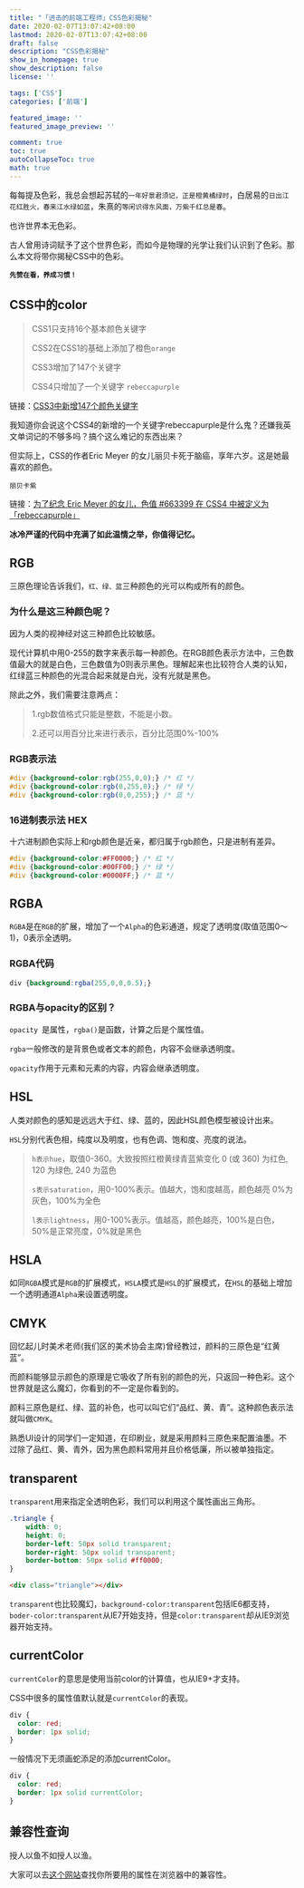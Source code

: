 ```yaml
---
title: "「进击的前端工程师」CSS色彩揭秘"
date: 2020-02-07T13:07:42+08:00
lastmod: 2020-02-07T13:07:42+08:00
draft: false
description: "CSS色彩揭秘"
show_in_homepage: true
show_description: false
license: ''

tags: ['CSS']
categories: ['前端']

featured_image: ''
featured_image_preview: ''

comment: true
toc: true
autoCollapseToc: true
math: true
---
```


每每提及色彩，我总会想起苏轼的`一年好景君须记，正是橙黄橘绿时`，白居易的`日出江花红胜火，春来江水绿如蓝`，朱熹的`等闲识得东风面，万紫千红总是春`。


<!--more-->

也许世界本无色彩。

古人曾用诗词赋予了这个世界色彩，而如今是物理的光学让我们认识到了色彩。那么本文将带你揭秘CSS中的色彩。

**`先赞在看，养成习惯！`**

## CSS中的color
> CSS1只支持16个基本颜色关键字
>
> CSS2在CSS1的基础上添加了橙色`orange`
>
> CSS3增加了147个关键字
>
> CSS4只增加了一个关键字 `rebeccapurple`

链接：[CSS3中新增147个颜色关键字](https://www.w3school.com.cn/cssref/css_colornames.asp)

我知道你会说这个CSS4的新增的一个关键字rebeccapurple是什么鬼？还嫌我英文单词记的不够多吗？搞个这么难记的东西出来？

但实际上，CSS的作者Eric Meyer 的女儿丽贝卡死于脑癌，享年六岁。这是她最喜欢的颜色。

`丽贝卡紫`

链接：[为了纪念 Eric Meyer 的女儿，色值 #663399 在 CSS4 中被定义为 「rebeccapurple」](https://lists.w3.org/Archives/Public/www-style/2014Jun/0312.html)

**冰冷严谨的代码中充满了如此温情之举，你值得记忆。**


## RGB
三原色理论告诉我们，`红、绿、蓝`三种颜色的光可以构成所有的颜色。

### 为什么是这三种颜色呢？
因为人类的视神经对这三种颜色比较敏感。

现代计算机中用0-255的数字来表示每一种颜色。在RGB颜色表示方法中，三色数值最大的就是白色，三色数值为0则表示黑色。理解起来也比较符合人类的认知，红绿蓝三种颜色的光混合起来就是白光，没有光就是黑色。

除此之外，我们需要注意两点：

> 1.rgb数值格式只能是整数，不能是小数。
>
>2.还可以用百分比来进行表示，百分比范围0%-100%

### RGB表示法

```css
#div {background-color:rgb(255,0,0);} /* 红 */
#div {background-color:rgb(0,255,0);} /* 绿 */
#div {background-color:rgb(0,0,255);} /* 蓝 */
```

### 16进制表示法 HEX
十六进制颜色实际上和rgb颜色是近亲，都归属于rgb颜色，只是进制有差异。
```css
#div {background-color:#FF0000;} /* 红 */
#div {background-color:#00FF00;} /* 绿 */
#div {background-color:#0000FF;} /* 蓝 */
```

## RGBA
`RGBA`是在`RGB`的扩展，增加了一个`Alpha`的色彩通道，规定了透明度(取值范围0～1)，0表示全透明。

### RGBA代码
```css
div {background:rgba(255,0,0,0.5);}
```

### RGBA与opacity的区别？
`opacity `是属性，`rgba()`是函数，计算之后是个属性值。

`rgba`一般修改的是背景色或者文本的颜色，内容不会继承透明度。

`opacity`作用于元素和元素的内容，内容会继承透明度。

## HSL
人类对颜色的感知是远远大于红、绿、蓝的，因此HSL颜色模型被设计出来。

`HSL`分别代表色相，纯度以及明度，也有色调、饱和度、亮度的说法。
>`h表示hue`，取值0-360。大致按照红橙黄绿青蓝紫变化  0 (或 360) 为红色, 120 为绿色, 240 为蓝色
>
>`s表示saturation`，用0-100%表示。值越大，饱和度越高，颜色越亮 0%为灰色，100%为全色
>
>`l表示lightness`，用0-100%表示。值越高，颜色越亮，100%是白色，50%是正常亮度，0%就是黑色

## HSLA
如同`RGBA`模式是`RGB`的扩展模式，`HSLA`模式是`HSL`的扩展模式，在`HSL`的基础上增加一个透明通道`Alpha`来设置透明度。

## CMYK
回忆起儿时美术老师(我们区的美术协会主席)曾经教过，颜料的三原色是“红黄蓝”。

而颜料能够显示颜色的原理是它吸收了所有别的颜色的光，只返回一种色彩。这个世界就是这么魔幻，你看到的不一定是你看到的。

颜料三原色是红、绿、蓝的补色，也可以叫它们“品红、黄、青”。这种颜色表示法就叫做`CMYK`。

熟悉UI设计的同学们一定知道，在印刷业，就是采用颜料三原色来配置油墨。不过除了品红、黄、青外，因为黑色颜料常用并且价格低廉，所以被单独指定。

## transparent
`transparent`用来指定全透明色彩，我们可以利用这个属性画出三角形。
```css
.triangle {
    width: 0;
    height: 0;
    border-left: 50px solid transparent;
    border-right: 50px solid transparent;
    border-bottom: 50px solid #ff0000;
}
```
```html
<div class="triangle"></div>
```
`transparent`也比较魔幻，`background-color:transparent`包括IE6都支持，`boder-color:transparent`从IE7开始支持，但是`color:transparent`却从IE9浏览器开始支持。

## currentColor
`currentColor`的意思是使用当前color的计算值，也从IE9+才支持。

CSS中很多的属性值默认就是`currentColor`的表现。
```css
div {
  color: red;
  border: 1px solid;
}
```

一般情况下无须画蛇添足的添加currentColor。

```css
div {
  color: red;
  border: 1px solid currentColor;
}
```

## 兼容性查询
授人以鱼不如授人以渔。

大家可以去[这个网站](http://caniuse.com/)查找你所要用的属性在浏览器中的兼容性。



